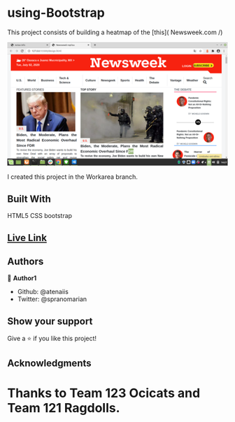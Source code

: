 # using-Bootstrap
This project consists of building a heatmap of the [this]( Newsweek.com /)

![screenshot](./assets/things/nwscreenshot.png)

I created this project in the Workarea branch.

## Built With

HTML5
CSS
bootstrap

## [Live Link](https://rawcdn.githack.com/atenaiis/using-Bootstrap/caaa4899a0d627e559310e2de079368ea07c7640/design.html)

## Authors

👤 **Author1**

- Github: @atenaiis
- Twitter: @spranomarian

## Show your support

Give a ⭐️ if you like this project!

## Acknowledgments

Thanks to Team 123 Ocicats and Team 121 Ragdolls.
=======
